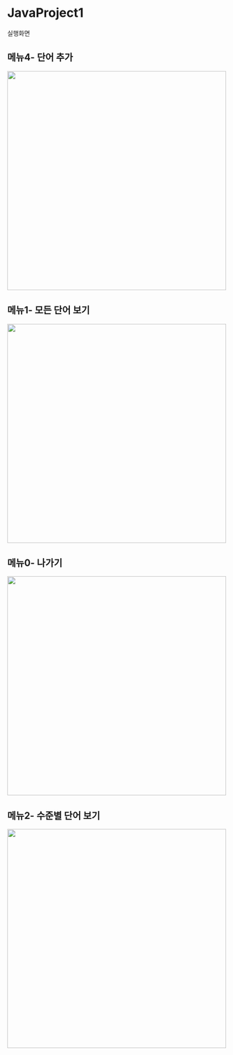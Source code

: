 # JavaProject1

실행화면

## 메뉴4- 단어 추가

<img src="https://user-images.githubusercontent.com/112670012/188268132-4a68a0c1-1a35-40d9-99c7-c8b8aaae76fa.PNG" width="500">

## 메뉴1- 모든 단어 보기

<img src="https://user-images.githubusercontent.com/112670012/188268143-e57d7a91-fb44-4509-9d63-84cc170e2f85.PNG" width="500">

## 메뉴0- 나가기 

<img src="https://user-images.githubusercontent.com/112670012/188268154-86bde767-f94a-4e49-ba15-3e53a92296ed.PNG" width="500">

## 메뉴2- 수준별 단어 보기

<img src="https://user-images.githubusercontent.com/112670012/189786413-e2399242-b4a1-479d-b63e-21e58001a763.PNG" width="500">

